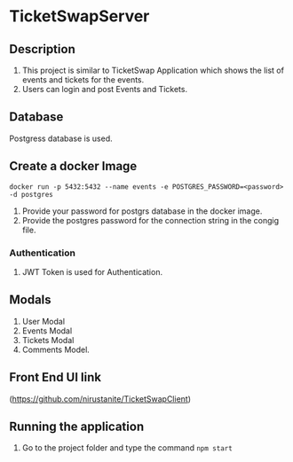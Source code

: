 # TicketSwapServer

## Description
1. This project is similar to TicketSwap Application which shows the list of events and tickets for the events.
2. Users can login and post Events and Tickets.

## Database 
Postgress database is used.

## Create a docker Image 
  `docker run -p 5432:5432 --name events -e POSTGRES_PASSWORD=<password> -d postgres`
  
1. Provide your password for postgrs database in the docker image.
2. Provide the postgres password  for the connection string in the congig file.

### Authentication 
1. JWT Token is used for Authentication.

## Modals
1. User Modal
2. Events Modal
3. Tickets Modal
4. Comments Model.

## Front End UI link
(https://github.com/nirustanite/TicketSwapClient)

## Running the application
1. Go to the project folder and type the command
      `npm start`

